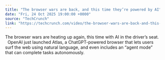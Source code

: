 ```yaml
---
title: "The browser wars are back, and this time they’re powered by AI"
date: "Fri, 24 Oct 2025 19:00:00 +0000"
source: "TechCrunch"
link: "https://techcrunch.com/video/the-browser-wars-are-back-and-this-time-theyre-powered-by-ai/"
---
```


The browser wars are heating up again, this time with AI in the driver’s seat. &#160; OpenAI just launched Atlas, a ChatGPT-powered browser that lets users surf the web using natural language, and even includes an “agent mode” that can complete tasks autonomously.
